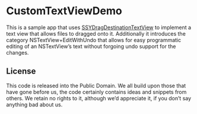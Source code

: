 # CustomTextViewDemo

This is a sample app that uses [SSYDragDestinationTextView] to implement a text view that allows files to dragged onto it. Additionally it introduces the category NSTextView+EditWithUndo that allows for easy programmatic editing of an NSTextView’s text without forgoing undo support for the changes. 

## License 

This code is released into the Public Domain. We all build upon those that have gone before us, the code certainly contains ideas and snippets from others. We retain no rights to it, although we’d appreciate it, if you don’t say anything bad about us.

[SSYDragDestinationTextView]: https://github.com/jerrykrinock/ClassesObjC